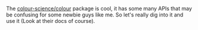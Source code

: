The [colour-science/colour](https://github.com/colour-science/colour) package is cool,
it has some many APIs that may be confusing for some newbie guys like me. So let's
really dig into it and use it (Look at their docs of course).
